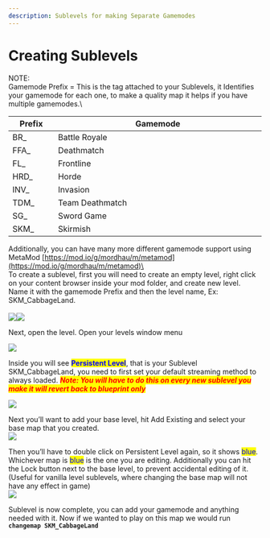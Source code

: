 ```yaml
---
description: Sublevels for making Separate Gamemodes
---
```


# Creating Sublevels

NOTE: \
Gamemode Prefix = This is the tag attached to your Sublevels, it Identifies your gamemode for each one, to make a quality map it helps if you have multiple gamemodes.\


<table><thead><tr><th width="97.33707865168537">Prefix</th><th width="639">Gamemode</th></tr></thead><tbody><tr><td>BR_</td><td>Battle Royale</td></tr><tr><td>FFA_</td><td>Deathmatch</td></tr><tr><td>FL_</td><td>Frontline</td></tr><tr><td>HRD_</td><td>Horde</td></tr><tr><td>INV_</td><td>Invasion</td></tr><tr><td>TDM_</td><td>Team Deathmatch</td></tr><tr><td>SG_</td><td>Sword Game</td></tr><tr><td>SKM_</td><td>Skirmish</td></tr></tbody></table>

Additionally, you can have many more different gamemode support using MetaMod [https://mod.io/g/mordhau/m/metamod](https://mod.io/g/mordhau/m/metamod)\
\
To create a sublevel, first you will need to create an empty level, right click on your content browser inside your mod folder, and create new level. Name it with the gamemode Prefix and then the level name, Ex: SKM\_CabbageLand.\
\
![](https://lh6.googleusercontent.com/Slgutg0uYnlzza7cyJKu-LurnZWDFXjgCuO35FwoQz319Tfd0PIjZcmlwn0FRCiiNO9VNB5k68\_4RO4\_fKFPAw8Qjn\_\_Q4gYZxH1-jewx3cP8Ve4XFhsaYMu7gFAhxIed4ETtqEEZHP\_y3InhzrOK04)![](https://lh6.googleusercontent.com/znS29lWCqKIXjTVJBrbGd9NLL6WtGHFIKx81dMFHxz5uUM2A5DGf0Blv8VZGyJf7EbaPXVpIG\_FsZrahuUFqFxbFlDxcMxStfk7cwTMlHMK867gAbovl\_C0yojl3HweB0qGYXiRjIDgxaOXsIQ5rLpA)

Next, open the level. Open your levels window menu&#x20;

![](https://lh5.googleusercontent.com/p3JB37pCQigVYsm92pDq7PWKEjAcaKowLvxAxgCPy4jcoRzr3OXPkwAy8TI4JjHXvLglbVdZmNYbO5BKEQ8nYOC2DVIIGfZddgRj2fqagHLc6JEvTDHYb8xa-0slnp2v5S9Zh17\_mdwDKZUmDizfjyY)

Inside you will see <mark style="color:blue;">**Persistent Level**</mark>, that is your Sublevel SKM\_CabbageLand, you need to first set your default streaming method to always loaded. _<mark style="color:red;">**Note: You will have to do this on every new sublevel you make it will revert back to blueprint only**</mark>_

![](https://lh4.googleusercontent.com/-Y9xjrr75xEIDI7HgiNYMf93V2OmDSROPmKrpKVyreXwBkn\_1Tfc3\_F2qBcmIjKeJlZCX6kjdiHHQuhsfXXpKvrws9pjqq-7DJYqXrm85oE\_WRrfMGIXxpeT7XeAR7woN7mAeLp5\_Tzb3zYAOhtTzLM)

Next you’ll want to add your base level, hit Add Existing and select your base map that you created.\
![](https://lh5.googleusercontent.com/Hn9RWXZAD--4IqFuJeRrzZ3lbyC0ej4ayadtsW\_cWIH7Pl5e65T1oEQ0anqU6oAWy8JJywVXqbMN\_QBhzLE-XvBzR1uUNeQDHUOhm-DTeaI4UgzzMufwL5-HTr\_YuA-YqwltQiQL4o5UkHaKQ3B5uaQ)

Then you’ll have to double click on Persistent Level again, so it shows <mark style="color:blue;">blue</mark>. Whichever map is <mark style="color:blue;">blue</mark> is the one you are editing. Additionally you can hit the Lock button next to the base level, to prevent accidental editing of it. (Useful for vanilla level sublevels, where changing the base map will not have any effect in game)\
![](https://lh5.googleusercontent.com/kvIlbUNlfMZOjf1cCW7tc9NfhaDafbfLcN725ca2MhVUvrbNuI6rjZL45g2Wvjhy6\_FjoB9xbXksVoq80zlvcflna4PLzO2aokdWJnietWkWPmN5wolIcDcfNPQCjtuJMpp5prngY0\_Z2KUTLznNUeM)

Sublevel is now complete, you can add your gamemode and anything needed with it. Now if we wanted to play on this map we would run **`changemap SKM_CabbageLand`**

